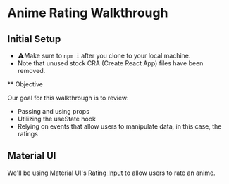 # Anime Rating Walkthrough

## Initial Setup

- ⚠️Make sure to `npm i` after you clone to your local machine.
- Note that unused stock CRA (Create React App) files have been removed.

** Objective

Our goal for this walkthrough is to review:
- Passing and using props
- Utilizing the useState hook
- Relying on events that allow users to manipulate data, in this case, the ratings

## Material UI

We'll be using Material UI's [Rating Input](https://mui.com/material-ui/react-rating/) to allow users to rate an anime.
